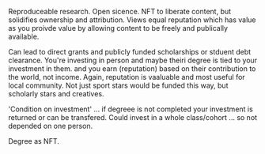 Reproduceable research. Open sicence. NFT to liberate content, but solidifies ownership and attribution. Views equal reputation which has value as you proivde value by allowing content to be freely and publically available.

Can lead to direct grants and publicly funded scholarships or stduent debt clearance. You're investing in person and maybe theiri degree is tied to your investment in them. and you earn (reputation) based on their contribution to the world, not income. Again, reputation is vaaluable and most useful for local community. Not just sport stars would be funded this way, but scholarly stars and creatives.

'Condition on investment' ... if degreee is not completed your investment is returned or can be transfered. Could invest in a whole class/cohort ... so not depended on one person. 

Degree as NFT.
